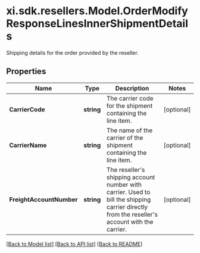 # xi.sdk.resellers.Model.OrderModifyResponseLinesInnerShipmentDetails
Shipping details for the order provided by the reseller.

## Properties

Name | Type | Description | Notes
------------ | ------------- | ------------- | -------------
**CarrierCode** | **string** | The carrier code for the shipment containing the line item. | [optional] 
**CarrierName** | **string** | The name of the carrier of the shipment containing the line item. | [optional] 
**FreightAccountNumber** | **string** | The reseller&#39;s shipping account number with carrier. Used to bill the shipping carrier directly from the reseller&#39;s account with the carrier. | [optional] 

[[Back to Model list]](../README.md#documentation-for-models) [[Back to API list]](../README.md#documentation-for-api-endpoints) [[Back to README]](../README.md)

